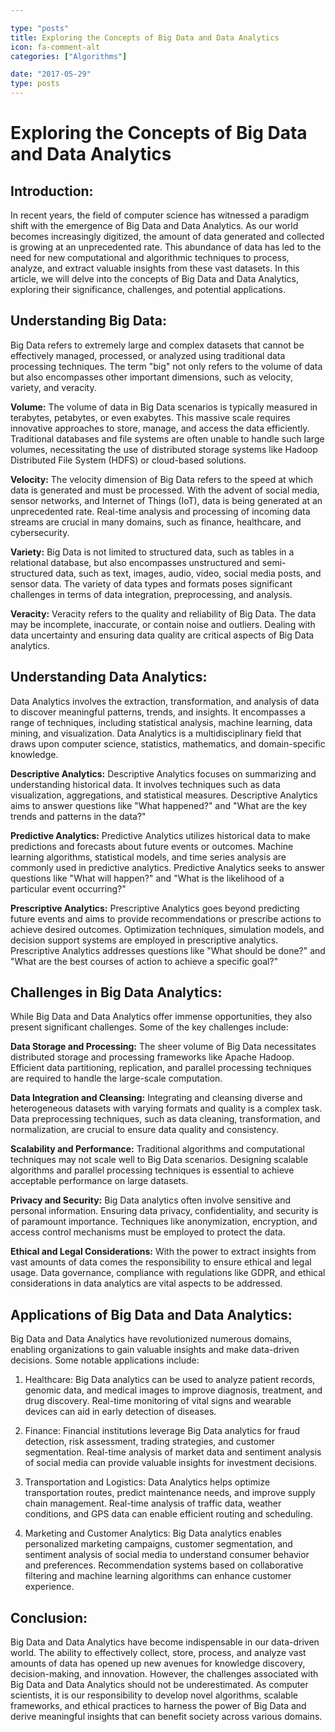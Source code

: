 ```yaml
---

type: "posts"
title: Exploring the Concepts of Big Data and Data Analytics
icon: fa-comment-alt
categories: ["Algorithms"]

date: "2017-05-29"
type: posts
---
```





# Exploring the Concepts of Big Data and Data Analytics

## Introduction:

In recent years, the field of computer science has witnessed a paradigm shift with the emergence of Big Data and Data Analytics. As our world becomes increasingly digitized, the amount of data generated and collected is growing at an unprecedented rate. This abundance of data has led to the need for new computational and algorithmic techniques to process, analyze, and extract valuable insights from these vast datasets. In this article, we will delve into the concepts of Big Data and Data Analytics, exploring their significance, challenges, and potential applications.

## Understanding Big Data:

Big Data refers to extremely large and complex datasets that cannot be effectively managed, processed, or analyzed using traditional data processing techniques. The term "big" not only refers to the volume of data but also encompasses other important dimensions, such as velocity, variety, and veracity. 

**Volume:** The volume of data in Big Data scenarios is typically measured in terabytes, petabytes, or even exabytes. This massive scale requires innovative approaches to store, manage, and access the data efficiently. Traditional databases and file systems are often unable to handle such large volumes, necessitating the use of distributed storage systems like Hadoop Distributed File System (HDFS) or cloud-based solutions.

**Velocity:** The velocity dimension of Big Data refers to the speed at which data is generated and must be processed. With the advent of social media, sensor networks, and Internet of Things (IoT), data is being generated at an unprecedented rate. Real-time analysis and processing of incoming data streams are crucial in many domains, such as finance, healthcare, and cybersecurity.

**Variety:** Big Data is not limited to structured data, such as tables in a relational database, but also encompasses unstructured and semi-structured data, such as text, images, audio, video, social media posts, and sensor data. The variety of data types and formats poses significant challenges in terms of data integration, preprocessing, and analysis.

**Veracity:** Veracity refers to the quality and reliability of Big Data. The data may be incomplete, inaccurate, or contain noise and outliers. Dealing with data uncertainty and ensuring data quality are critical aspects of Big Data analytics.

## Understanding Data Analytics:

Data Analytics involves the extraction, transformation, and analysis of data to discover meaningful patterns, trends, and insights. It encompasses a range of techniques, including statistical analysis, machine learning, data mining, and visualization. Data Analytics is a multidisciplinary field that draws upon computer science, statistics, mathematics, and domain-specific knowledge.

**Descriptive Analytics:** Descriptive Analytics focuses on summarizing and understanding historical data. It involves techniques such as data visualization, aggregations, and statistical measures. Descriptive Analytics aims to answer questions like "What happened?" and "What are the key trends and patterns in the data?"

**Predictive Analytics:** Predictive Analytics utilizes historical data to make predictions and forecasts about future events or outcomes. Machine learning algorithms, statistical models, and time series analysis are commonly used in predictive analytics. Predictive Analytics seeks to answer questions like "What will happen?" and "What is the likelihood of a particular event occurring?"

**Prescriptive Analytics:** Prescriptive Analytics goes beyond predicting future events and aims to provide recommendations or prescribe actions to achieve desired outcomes. Optimization techniques, simulation models, and decision support systems are employed in prescriptive analytics. Prescriptive Analytics addresses questions like "What should be done?" and "What are the best courses of action to achieve a specific goal?"

## Challenges in Big Data Analytics:

While Big Data and Data Analytics offer immense opportunities, they also present significant challenges. Some of the key challenges include:

**Data Storage and Processing:** The sheer volume of Big Data necessitates distributed storage and processing frameworks like Apache Hadoop. Efficient data partitioning, replication, and parallel processing techniques are required to handle the large-scale computation.

**Data Integration and Cleansing:** Integrating and cleansing diverse and heterogeneous datasets with varying formats and quality is a complex task. Data preprocessing techniques, such as data cleaning, transformation, and normalization, are crucial to ensure data quality and consistency.

**Scalability and Performance:** Traditional algorithms and computational techniques may not scale well to Big Data scenarios. Designing scalable algorithms and parallel processing techniques is essential to achieve acceptable performance on large datasets.

**Privacy and Security:** Big Data analytics often involve sensitive and personal information. Ensuring data privacy, confidentiality, and security is of paramount importance. Techniques like anonymization, encryption, and access control mechanisms must be employed to protect the data.

**Ethical and Legal Considerations:** With the power to extract insights from vast amounts of data comes the responsibility to ensure ethical and legal usage. Data governance, compliance with regulations like GDPR, and ethical considerations in data analytics are vital aspects to be addressed.

## Applications of Big Data and Data Analytics:

Big Data and Data Analytics have revolutionized numerous domains, enabling organizations to gain valuable insights and make data-driven decisions. Some notable applications include:

1. Healthcare: Big Data analytics can be used to analyze patient records, genomic data, and medical images to improve diagnosis, treatment, and drug discovery. Real-time monitoring of vital signs and wearable devices can aid in early detection of diseases.

2. Finance: Financial institutions leverage Big Data analytics for fraud detection, risk assessment, trading strategies, and customer segmentation. Real-time analysis of market data and sentiment analysis of social media can provide valuable insights for investment decisions.

3. Transportation and Logistics: Data Analytics helps optimize transportation routes, predict maintenance needs, and improve supply chain management. Real-time analysis of traffic data, weather conditions, and GPS data can enable efficient routing and scheduling.

4. Marketing and Customer Analytics: Big Data analytics enables personalized marketing campaigns, customer segmentation, and sentiment analysis of social media to understand consumer behavior and preferences. Recommendation systems based on collaborative filtering and machine learning algorithms can enhance customer experience.

## Conclusion:

Big Data and Data Analytics have become indispensable in our data-driven world. The ability to effectively collect, store, process, and analyze vast amounts of data has opened up new avenues for knowledge discovery, decision-making, and innovation. However, the challenges associated with Big Data and Data Analytics should not be underestimated. As computer scientists, it is our responsibility to develop novel algorithms, scalable frameworks, and ethical practices to harness the power of Big Data and derive meaningful insights that can benefit society across various domains.